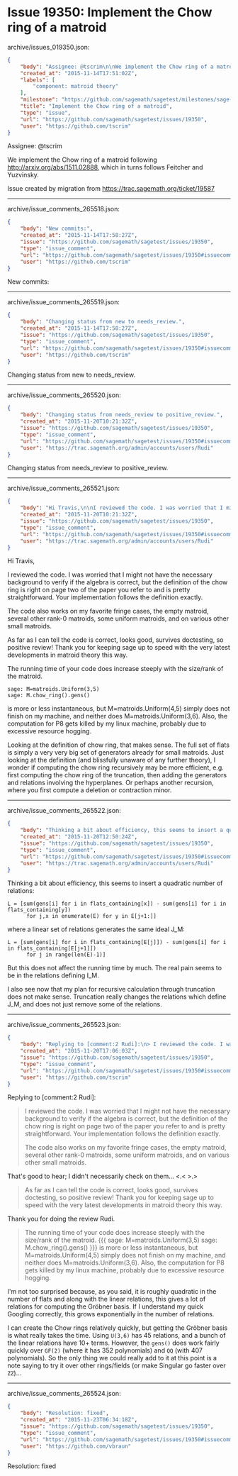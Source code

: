 # Issue 19350: Implement the Chow ring of a matroid

archive/issues_019350.json:
```json
{
    "body": "Assignee: @tscrim\n\nWe implement the Chow ring of a matroid following http://arxiv.org/abs/1511.02888, which in turns follows Feitcher and Yuzvinsky.\n\nIssue created by migration from https://trac.sagemath.org/ticket/19587\n\n",
    "created_at": "2015-11-14T17:51:02Z",
    "labels": [
        "component: matroid theory"
    ],
    "milestone": "https://github.com/sagemath/sagetest/milestones/sage-6.10",
    "title": "Implement the Chow ring of a matroid",
    "type": "issue",
    "url": "https://github.com/sagemath/sagetest/issues/19350",
    "user": "https://github.com/tscrim"
}
```
Assignee: @tscrim

We implement the Chow ring of a matroid following http://arxiv.org/abs/1511.02888, which in turns follows Feitcher and Yuzvinsky.

Issue created by migration from https://trac.sagemath.org/ticket/19587





---

archive/issue_comments_265518.json:
```json
{
    "body": "New commits:",
    "created_at": "2015-11-14T17:58:27Z",
    "issue": "https://github.com/sagemath/sagetest/issues/19350",
    "type": "issue_comment",
    "url": "https://github.com/sagemath/sagetest/issues/19350#issuecomment-265518",
    "user": "https://github.com/tscrim"
}
```

New commits:



---

archive/issue_comments_265519.json:
```json
{
    "body": "Changing status from new to needs_review.",
    "created_at": "2015-11-14T17:58:27Z",
    "issue": "https://github.com/sagemath/sagetest/issues/19350",
    "type": "issue_comment",
    "url": "https://github.com/sagemath/sagetest/issues/19350#issuecomment-265519",
    "user": "https://github.com/tscrim"
}
```

Changing status from new to needs_review.



---

archive/issue_comments_265520.json:
```json
{
    "body": "Changing status from needs_review to positive_review.",
    "created_at": "2015-11-20T10:21:32Z",
    "issue": "https://github.com/sagemath/sagetest/issues/19350",
    "type": "issue_comment",
    "url": "https://github.com/sagemath/sagetest/issues/19350#issuecomment-265520",
    "user": "https://trac.sagemath.org/admin/accounts/users/Rudi"
}
```

Changing status from needs_review to positive_review.



---

archive/issue_comments_265521.json:
```json
{
    "body": "Hi Travis,\n\nI reviewed the code. I was worried that I might not have the necessary background to verify if the algebra is correct, but the definition of the chow ring is right on page two of the paper you refer to and is pretty straightforward. Your implementation follows the definition exactly.\n\nThe code also works on my favorite fringe cases, the empty matroid, several other rank-0 matroids, some uniform matroids, and on various other small matroids. \n\nAs far as I can tell the code is correct, looks good, survives doctesting, so positive review! Thank you for keeping sage up to speed with the very latest developments in matroid theory this way.\n\nThe running time of your code does increase steeply with the size/rank of the matroid. \n\n```\nsage: M=matroids.Uniform(3,5)\nsage: M.chow_ring().gens()\n```\n\nis more or less instantaneous, but M=matroids.Uniform(4,5) simply does not finish on my machine, and neither does M=matroids.Uniform(3,6). Also, the computation for P8 gets killed by my linux machine, probably due to excessive resource hogging. \n\nLooking at the definition of chow ring, that makes sense. The full set of flats is simply a very very big set of generators already for small matroids. Just looking at the definition (and blissfully unaware of any further theory),  I wonder if computing the chow ring recursively may be more efficient, e.g. first computing the chow ring of the truncation, then adding the generators and relations involving the hyperplanes. Or perhaps another recursion, where you first compute a deletion or contraction minor.",
    "created_at": "2015-11-20T10:21:32Z",
    "issue": "https://github.com/sagemath/sagetest/issues/19350",
    "type": "issue_comment",
    "url": "https://github.com/sagemath/sagetest/issues/19350#issuecomment-265521",
    "user": "https://trac.sagemath.org/admin/accounts/users/Rudi"
}
```

Hi Travis,

I reviewed the code. I was worried that I might not have the necessary background to verify if the algebra is correct, but the definition of the chow ring is right on page two of the paper you refer to and is pretty straightforward. Your implementation follows the definition exactly.

The code also works on my favorite fringe cases, the empty matroid, several other rank-0 matroids, some uniform matroids, and on various other small matroids. 

As far as I can tell the code is correct, looks good, survives doctesting, so positive review! Thank you for keeping sage up to speed with the very latest developments in matroid theory this way.

The running time of your code does increase steeply with the size/rank of the matroid. 

```
sage: M=matroids.Uniform(3,5)
sage: M.chow_ring().gens()
```

is more or less instantaneous, but M=matroids.Uniform(4,5) simply does not finish on my machine, and neither does M=matroids.Uniform(3,6). Also, the computation for P8 gets killed by my linux machine, probably due to excessive resource hogging. 

Looking at the definition of chow ring, that makes sense. The full set of flats is simply a very very big set of generators already for small matroids. Just looking at the definition (and blissfully unaware of any further theory),  I wonder if computing the chow ring recursively may be more efficient, e.g. first computing the chow ring of the truncation, then adding the generators and relations involving the hyperplanes. Or perhaps another recursion, where you first compute a deletion or contraction minor.



---

archive/issue_comments_265522.json:
```json
{
    "body": "Thinking a bit about efficiency, this seems to insert a quadratic number of relations:\n\n```\nL = [sum(gens[i] for i in flats_containing[x]) - sum(gens[i] for i in flats_containing[y]) \n      for j,x in enumerate(E) for y in E[j+1:]]\n```\n\nwhere a linear set of relations generates the same ideal J_M:\n\n```\nL = [sum(gens[i] for i in flats_containing[E[j]]) - sum(gens[i] for i in flats_containing[E[j+1]]) \n      for j in range(len(E)-1)]\n```\n\nBut this does not affect the running time by much. The real pain seems to be in the relations defining I_M. \n\nI also see now that my plan for recursive calculation through truncation does not make sense. Truncation really changes the relations which define J_M, and does not just remove some of the relations.",
    "created_at": "2015-11-20T12:50:24Z",
    "issue": "https://github.com/sagemath/sagetest/issues/19350",
    "type": "issue_comment",
    "url": "https://github.com/sagemath/sagetest/issues/19350#issuecomment-265522",
    "user": "https://trac.sagemath.org/admin/accounts/users/Rudi"
}
```

Thinking a bit about efficiency, this seems to insert a quadratic number of relations:

```
L = [sum(gens[i] for i in flats_containing[x]) - sum(gens[i] for i in flats_containing[y]) 
      for j,x in enumerate(E) for y in E[j+1:]]
```

where a linear set of relations generates the same ideal J_M:

```
L = [sum(gens[i] for i in flats_containing[E[j]]) - sum(gens[i] for i in flats_containing[E[j+1]]) 
      for j in range(len(E)-1)]
```

But this does not affect the running time by much. The real pain seems to be in the relations defining I_M. 

I also see now that my plan for recursive calculation through truncation does not make sense. Truncation really changes the relations which define J_M, and does not just remove some of the relations.



---

archive/issue_comments_265523.json:
```json
{
    "body": "Replying to [comment:2 Rudi]:\n> I reviewed the code. I was worried that I might not have the necessary background to verify if the algebra is correct, but the definition of the chow ring is right on page two of the paper you refer to and is pretty straightforward. Your implementation follows the definition exactly.\n> \n> The code also works on my favorite fringe cases, the empty matroid, several other rank-0 matroids, some uniform matroids, and on various other small matroids. \n\nThat's good to hear; I didn't necessarily check on them... <.< >.>\n\n> As far as I can tell the code is correct, looks good, survives doctesting, so positive review! Thank you for keeping sage up to speed with the very latest developments in matroid theory this way.\n\nThank you for doing the review Rudi.\n\n> The running time of your code does increase steeply with the size/rank of the matroid. \n> {{{\n> sage: M=matroids.Uniform(3,5)\n> sage: M.chow_ring().gens()\n> }}}\n> is more or less instantaneous, but M=matroids.Uniform(4,5) simply does not finish on my machine, and neither does M=matroids.Uniform(3,6). Also, the computation for P8 gets killed by my linux machine, probably due to excessive resource hogging. \n\nI'm not too surprised because, as you said, it is roughly quadratic in the number of flats and along with the linear relations, this gives a lot of relations for computing the Gr\u00f6bner basis. If I understand my quick Googling correctly, this grows exponentially in the number of relations.\n\nI can create the Chow rings relatively quickly, but getting the Gr\u00f6bner basis is what really takes the time. Using `U(3,6)` has 45 relations, and a bunch of the linear relations have 10+ terms. However, the `gens()` does work fairly quickly over `GF(2)` (where it has 352 polynomials) and `QQ` (with 407 polynomials). So the only thing we could really add to it at this point is a note saying to try it over other rings/fields (or make Singular go faster over `ZZ`)...",
    "created_at": "2015-11-20T17:06:03Z",
    "issue": "https://github.com/sagemath/sagetest/issues/19350",
    "type": "issue_comment",
    "url": "https://github.com/sagemath/sagetest/issues/19350#issuecomment-265523",
    "user": "https://github.com/tscrim"
}
```

Replying to [comment:2 Rudi]:
> I reviewed the code. I was worried that I might not have the necessary background to verify if the algebra is correct, but the definition of the chow ring is right on page two of the paper you refer to and is pretty straightforward. Your implementation follows the definition exactly.
> 
> The code also works on my favorite fringe cases, the empty matroid, several other rank-0 matroids, some uniform matroids, and on various other small matroids. 

That's good to hear; I didn't necessarily check on them... <.< >.>

> As far as I can tell the code is correct, looks good, survives doctesting, so positive review! Thank you for keeping sage up to speed with the very latest developments in matroid theory this way.

Thank you for doing the review Rudi.

> The running time of your code does increase steeply with the size/rank of the matroid. 
> {{{
> sage: M=matroids.Uniform(3,5)
> sage: M.chow_ring().gens()
> }}}
> is more or less instantaneous, but M=matroids.Uniform(4,5) simply does not finish on my machine, and neither does M=matroids.Uniform(3,6). Also, the computation for P8 gets killed by my linux machine, probably due to excessive resource hogging. 

I'm not too surprised because, as you said, it is roughly quadratic in the number of flats and along with the linear relations, this gives a lot of relations for computing the Gröbner basis. If I understand my quick Googling correctly, this grows exponentially in the number of relations.

I can create the Chow rings relatively quickly, but getting the Gröbner basis is what really takes the time. Using `U(3,6)` has 45 relations, and a bunch of the linear relations have 10+ terms. However, the `gens()` does work fairly quickly over `GF(2)` (where it has 352 polynomials) and `QQ` (with 407 polynomials). So the only thing we could really add to it at this point is a note saying to try it over other rings/fields (or make Singular go faster over `ZZ`)...



---

archive/issue_comments_265524.json:
```json
{
    "body": "Resolution: fixed",
    "created_at": "2015-11-23T06:34:18Z",
    "issue": "https://github.com/sagemath/sagetest/issues/19350",
    "type": "issue_comment",
    "url": "https://github.com/sagemath/sagetest/issues/19350#issuecomment-265524",
    "user": "https://github.com/vbraun"
}
```

Resolution: fixed
